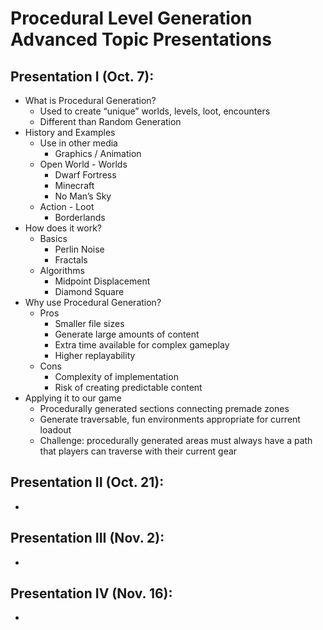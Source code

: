 # Procedural Level Generation Advanced Topic Presentations

## Presentation I (Oct. 7):
* What is Procedural Generation?
	* Used to create “unique” worlds, levels, loot, encounters
	* Different than Random Generation
* History and Examples
	* Use in other media
		* Graphics / Animation
	* Open World - Worlds
		* Dwarf Fortress
		* Minecraft
		* No Man’s Sky
	* Action - Loot
		* Borderlands
* How does it work?
	* Basics
		* Perlin Noise
		* Fractals
	* Algorithms
		* Midpoint Displacement
		* Diamond Square
* Why use Procedural Generation?
	* Pros
		* Smaller file sizes
		* Generate large amounts of content
		* Extra time available for complex gameplay
		* Higher replayability
	* Cons
		* Complexity of implementation
		* Risk of creating predictable content
* Applying it to our game
	* Procedurally generated sections connecting premade zones
	* Generate traversable, fun environments appropriate for current loadout
	* Challenge: procedurally generated areas must always have a path that players can traverse with their current gear

## Presentation II (Oct. 21):
* 

## Presentation III (Nov. 2):
* 

## Presentation IV (Nov. 16):
* 

